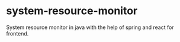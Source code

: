# system-resource-monitor
System resource monitor in java with the help of spring and react for frontend.
